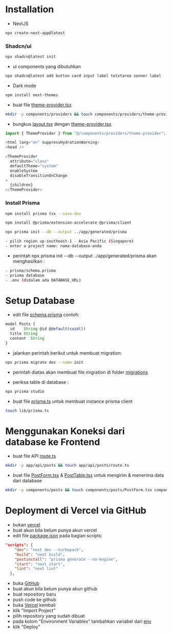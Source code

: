 # Installation

- NextJS

```bash
npx create-next-app@latest
```

### Shadcn/ui

```bash
npx shadcn@latest init
```

- ui components yang dibutuhkan

```bash
npx shadcn@latest add button card input label tetxtarea sonner label
```

- Dark mode

```bash
npm install next-themes
```

- buat file [theme-provider.tsx](/components/providers/theme-provider.tsx)

```bash
mkdir -p components/providers && touch components/providers/theme-provider.tsx
```

- bungkus [layout.tsx](/app/layout.tsx) dengan [theme-provider.tsx](/components/providers/theme-provider.tsx)

```typescript
import { ThemeProvider } from "@/components/providers/theme-provider";
```

```typescript
<html lang="en" suppressHydrationWarning>
<head />
```

```typescript
<ThemeProvider
  attribute="class"
  defaultTheme="system"
  enableSystem
  disableTransitionOnChange
>
  {children}
</ThemeProvider>
```

### Install Prisma

```bash
npm install prisma tsx --save-dev
```

```bash
npm install @prisma/extension-accelerate @prisma/client
```

```bash
npx prisma init --db --output ../app/generated/prisma
```

```bash
- pilih region up-southeast-1 - Asia Pacific (Singapore)
- enter a project name: nama-database-anda
```

- perintah npx prisma init --db --output ../app/generated/prisma akan menghasilkan :

```bash
- prisma/schema.prisma
- prisma database
- .env (didalam ada DATABASE_URL)
```

# Setup Database

- edit file [schema.prisma](/prisma/schema.prisma) contoh:

```typescript
model Posts {
  id    String @id @default(cuid())
  title String
  content  String
}

```

- jalankan perintah berikut untuk membuat migration:

```bash
npx prisma migrate dev --name init
```

- perintah diatas akan membuat file migration di folder [migrations](/prisma/migrations)

- periksa table di database :

```bash
npx prisma studio
```

- buat file [prisma.ts](/lib/prisma.ts) untuk membuat instance prisma client

```bash
touch lib/prisma.ts
```

# Menggunakan Koneksi dari database ke Frontend

- buat file API [route.ts](/app/api/posts/route.ts)

```bash
mkdir -p app/api/posts && touch app/api/posts/route.ts
```

- buat file [PostForm.tsx](/components/posts/PostForm.tsx) & [PostTable.tsx](/components/posts/PostTable.tsx) untuk mengirim & menerima data dari database

```bash
mkdir -p components/posts && touch components/posts/PostForm.tsx components/posts/PostTable.tsx
```

# Deployment di Vercel via GitHub

- bukan [vercel](https://vercel.com)
- buat akun bila belum punya akun vercel
- edit file [package.json](/package.json) pada bagian scripts:

```json
"scripts": {
    "dev": "next dev --turbopack",
    "build": "next build",
    "postinstall": "prisma generate --no-engine",
    "start": "next start",
    "lint": "next lint"
  },
```

- buka [GitHub](https://github.com)
- buat akun bila belum punya akun github
- buat repository baru
- push code ke github
- buka [Vercel](https://vercel.com) kembali
- klik "Import Project"
- pilih repository yang sudah dibuat
- pada kolom "Environment Variables" tambahkan variabel dari [env](/env)
- klik "Deploy"
